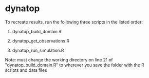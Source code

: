 # dynatop

To recreate results, run the following three scripts in the listed order:

1. dynatop_build_domain.R

2. dynatop_get_observations.R

3. dynatop_run_simulation.R


Note: must change the working directory on line 21 of "dynatop_build_domain.R" to wherever you save the folder with the R scripts and data files
